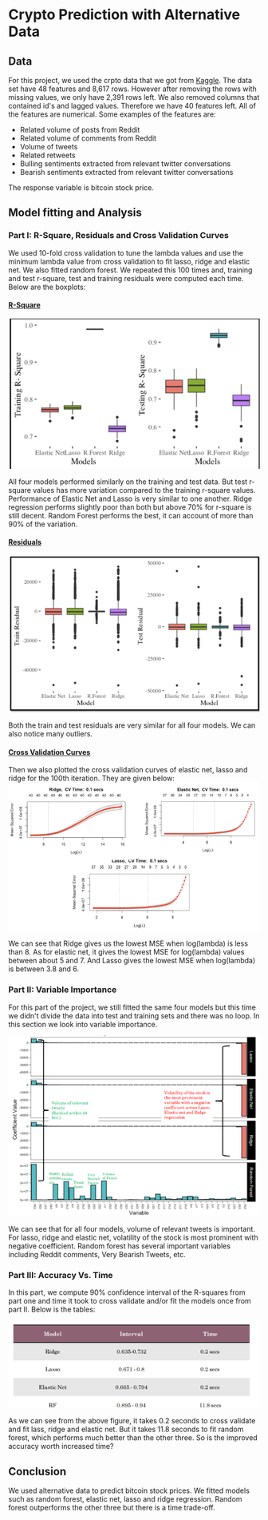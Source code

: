 # Crypto Prediction with Alternative Data

## Data
For this project, we used the crpto data that we got from [Kaggle](https://www.kaggle.com/rafat97/cryptocurrency-price-prediction-by-ieee-ensi-sb). The data set have 48 features and 8,617 rows. However after removing the rows with missing values, we only have 2,391 rows left. We also removed columns that contained id's and lagged values. Therefore we have 40 features left. All of the features are numerical. Some examples of the features are:

- Related volume of posts from Reddit
- Related volume of comments from Reddit
- Volume of tweets 
- Related retweets
- Bulling sentiments extracted from relevant twitter conversations
- Bearish sentiments extracted from relevant twitter conversations

The response variable is bitcoin stock price. 

## Model fitting and Analysis
### Part I: R-Square, Residuals and Cross Validation Curves
We used 10-fold cross validation to tune the lambda values and use the minimum lambda value from cross validation to fit lasso, ridge and elastic net. We also fitted random forest. We repeated this 100 times and, training and test r-square, test and training residuals were computed each time. Below are the boxplots:

#### <u>R-Square</u>
![R-Square](images/r-square.png)

All four models performed similarly on the training and test data. But test r-square values has more variation compared to the training r-square values. Performance of Elastic Net and Lasso is very similar to one another. Ridge regression performs slightly poor than both but above 70% for r-square is still decent. Random Forest performs the best, it can account of more than 90% of the variation.

#### <u>Residuals</u>
![Residuals](images/residual.png)

Both the train and test residuals are very similar for all four models. We can also notice many outliers.

#### <u>Cross Validation Curves</u>
Then we also plotted the cross validation curves of elastic net, lasso and ridge for the 100th iteration. They are given below:
![Cross Validation Curves](images/cv.png)

We can see that Ridge gives us the lowest MSE when log(lambda) is less than 8. As for elastic net, it gives the lowest MSE for log(lambda) values between about 5 and 7. And Lasso gives the lowest MSE when log(lambda) is between 3.8 and 6. 

### Part II: Variable Importance
For this part of the project, we still fitted the same four models but this time we didn't divide the data into test and training sets and there was no loop. In this section we look into variable importance.

![Variable Importance](images/varim.png)

We can see that for all four models, volume of relevant tweets is important. For lasso, ridge and elastic net, volatility of the stock is most prominent with negative coefficient. Random forest has several important variables including Reddit comments, Very Bearish Tweets, etc.

### Part III: Accuracy Vs. Time 
In this part, we compute 90% confidence interval of the R-squares from part one and time it took to cross validate and/or fit the models once from part II. Below is the tables:

![Accuracy Vs. Time](images/time.png)

As we can see from the above figure, it takes 0.2 seconds to cross validate and fit lass, ridge and elastic net. But it takes 11.8 seconds to fit random forest, which performs much better than the other three. So is the improved accuracy worth increased time?

## Conclusion
We used alternative data to predict bitcoin stock prices. We fitted models such as random forest, elastic net, lasso and ridge regression. Random forest outperforms the other three but there is a time trade-off. 
